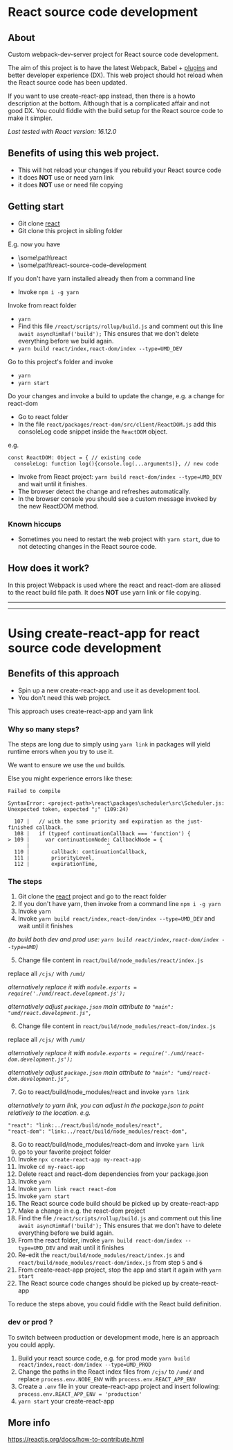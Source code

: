 # React source code development

## About

Custom webpack-dev-server project for React source code development.

The aim of this project is to have the latest Webpack, Babel + <a href="https://babeljs.io/docs/en/plugins" target="_blank">plugins</a> and better developer experience (DX). This web project should hot reload when the React source code has been updated.

If you want to use create-react-app instead, then there is a howto description at the bottom. Although that is a complicated affair and not good DX. You could fiddle with the build setup for the React source code to make it simpler.

_Last tested with React version: 16.12.0_

## Benefits of using this web project.

- This will hot reload your changes if you rebuild your React source code
- it does **NOT** use or need yarn link
- it does **NOT** use or need file copying

## Getting start

- Git clone <a href="https://github.com/facebook/react" target="_blank">react</a>
- Git clone this project in sibling folder

E.g. now you have

- \some\path\react
- \some\path\react-source-code-development

If you don't have yarn installed already then from a command line

- Invoke `npm i -g yarn`

Invoke from react folder

- `yarn`
- Find this file `/react/scripts/rollup/build.js` and comment out this line `await asyncRimRaf('build');` This ensures that we don't delete everything before we build again.
- `yarn build react/index,react-dom/index --type=UMD_DEV`

Go to this project's folder and invoke

- `yarn`
- `yarn start`

Do your changes and invoke a build to update the change, e.g. a change for react-dom

- Go to react folder
- In the file `react/packages/react-dom/src/client/ReactDOM.js` add this consoleLog code snippet inside the `ReactDOM` object.

e.g.

```
const ReactDOM: Object = { // existing code
  consoleLog: function log(){console.log(...arguments)}, // new code
```

- Invoke from React project: `yarn build react-dom/index --type=UMD_DEV` and wait until it finishes.
- The browser detect the change and refreshes automatically.
- In the browser console you should see a custom message invoked by the new ReactDOM method.

### Known hiccups

- Sometimes you need to restart the web project with `yarn start`, due to not detecting changes in the React source code.

## How does it work?

In this project Webpack is used where the react and react-dom are aliased to the react build file path.
It does **NOT** use yarn link or file copying.

---

---

# Using create-react-app for react source code development

## Benefits of this approach

- Spin up a new create-react-app and use it as development tool.
- You don't need this web project.

This approach uses create-react-app and yarn link

### Why so many steps?

The steps are long due to simply using `yarn link` in packages will yield runtime errors when you try to use it.

We want to ensure we use the `umd` builds.

Else you might experience errors like these:

```
Failed to compile

SyntaxError: <project-path>\react\packages\scheduler\src\Scheduler.js: Unexpected token, expected ";" (109:24)

  107 |   // with the same priority and expiration as the just-finished callback.
  108 |   if (typeof continuationCallback === 'function') {
> 109 |     var continuationNode: CallbackNode = {
      |                         ^
  110 |       callback: continuationCallback,
  111 |       priorityLevel,
  112 |       expirationTime,
```

### The steps

1. Git clone the <a href="https://github.com/facebook/react" target="_blank">react</a> project and go to the react folder
2. If you don't have yarn, then invoke from a command line `npm i -g yarn`
3. Invoke `yarn`
4. Invoke `yarn build react/index,react-dom/index --type=UMD_DEV` and wait until it finishes

_(to build both dev and prod use: `yarn build react/index,react-dom/index --type=UMD`)_

5. Change file content in `react/build/node_modules/react/index.js`

replace all `/cjs/` with `/umd/`

_alternatively replace it with `module.exports = require('./umd/react.development.js');`_

_alternatively adjust `package.json` main attribute to `"main": "umd/react.development.js",`_

6. Change file content in `react/build/node_modules/react-dom/index.js`

replace all `/cjs/` with `/umd/`

_alternatively replace it with `module.exports = require('./umd/react-dom.development.js');`_

_alternatively adjust `package.json` main attribute to `"main": "umd/react-dom.development.js",`_

7. Go to react/build/node_modules/react and invoke `yarn link`

_alternatively to yarn link, you can adjust in the package.json to point relatively to the location. e.g._

```
"react": "link:../react/build/node_modules/react",
"react-dom": "link:../react/build/node_modules/react-dom",
```

8. Go to react/build/node_modules/react-dom and invoke `yarn link`
9. go to your favorite project folder
10. Invoke `npx create-react-app my-react-app`
11. Invoke `cd my-react-app`
12. Delete react and react-dom dependencies from your package.json
13. Invoke `yarn`
14. Invoke `yarn link react react-dom`
15. Invoke `yarn start`
16. The React source code build should be picked up by create-react-app
17. Make a change in e.g. the react-dom project
18. Find the file `/react/scripts/rollup/build.js` and comment out this line `await asyncRimRaf('build');` This ensures that we don't have to delete everything before we build again.
19. From the react folder, invoke `yarn build react-dom/index --type=UMD_DEV` and wait until it finishes
20. Re-edit the `react/build/node_modules/react/index.js` and `react/build/node_modules/react-dom/index.js` from step `5` and `6`
21. From create-react-app project, stop the app and start it again with `yarn start`
22. The React source code changes should be picked up by create-react-app

To reduce the steps above, you could fiddle with the React build definition.

### dev or prod ?

To switch between production or development mode, here is an approach you could apply.

1. Build your react source code, e.g. for prod mode `yarn build react/index,react-dom/index --type=UMD_PROD`
2. Change the paths in the React index files from `/cjs/` to `/umd/` and replace `process.env.NODE_ENV` with `process.env.REACT_APP_ENV`
3. Create a `.env` file in your create-react-app project and insert following: `process.env.REACT_APP_ENV = 'production'`
4. `yarn start` your create-react-app

## More info

https://reactjs.org/docs/how-to-contribute.html
